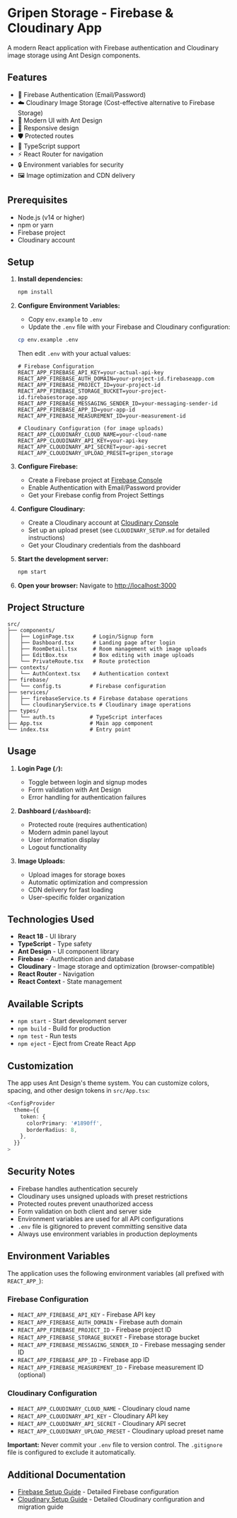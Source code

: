# Gripen Storage - Firebase & Cloudinary App

A modern React application with Firebase authentication and Cloudinary image storage using Ant Design components.

## Features

- 🔐 Firebase Authentication (Email/Password)
- ☁️ Cloudinary Image Storage (Cost-effective alternative to Firebase Storage)
- 🎨 Modern UI with Ant Design
- 📱 Responsive design
- 🛡️ Protected routes
- 🎯 TypeScript support
- ⚡ React Router for navigation
- 🔒 Environment variables for security
- 🖼️ Image optimization and CDN delivery

## Prerequisites

- Node.js (v14 or higher)
- npm or yarn
- Firebase project
- Cloudinary account

## Setup

1. **Install dependencies:**

   ```bash
   npm install
   ```

2. **Configure Environment Variables:**

   - Copy `env.example` to `.env`
   - Update the `.env` file with your Firebase and Cloudinary configuration:

   ```bash
   cp env.example .env
   ```

   Then edit `.env` with your actual values:

   ```env
   # Firebase Configuration
   REACT_APP_FIREBASE_API_KEY=your-actual-api-key
   REACT_APP_FIREBASE_AUTH_DOMAIN=your-project-id.firebaseapp.com
   REACT_APP_FIREBASE_PROJECT_ID=your-project-id
   REACT_APP_FIREBASE_STORAGE_BUCKET=your-project-id.firebasestorage.app
   REACT_APP_FIREBASE_MESSAGING_SENDER_ID=your-messaging-sender-id
   REACT_APP_FIREBASE_APP_ID=your-app-id
   REACT_APP_FIREBASE_MEASUREMENT_ID=your-measurement-id

   # Cloudinary Configuration (for image uploads)
   REACT_APP_CLOUDINARY_CLOUD_NAME=your-cloud-name
   REACT_APP_CLOUDINARY_API_KEY=your-api-key
   REACT_APP_CLOUDINARY_API_SECRET=your-api-secret
   REACT_APP_CLOUDINARY_UPLOAD_PRESET=gripen_storage
   ```

3. **Configure Firebase:**

   - Create a Firebase project at [Firebase Console](https://console.firebase.google.com/)
   - Enable Authentication with Email/Password provider
   - Get your Firebase config from Project Settings

4. **Configure Cloudinary:**

   - Create a Cloudinary account at [Cloudinary Console](https://cloudinary.com/console)
   - Set up an upload preset (see `CLOUDINARY_SETUP.md` for detailed instructions)
   - Get your Cloudinary credentials from the dashboard

5. **Start the development server:**

   ```bash
   npm start
   ```

6. **Open your browser:**
   Navigate to [http://localhost:3000](http://localhost:3000)

## Project Structure

```
src/
├── components/
│   ├── LoginPage.tsx      # Login/Signup form
│   ├── Dashboard.tsx      # Landing page after login
│   ├── RoomDetail.tsx     # Room management with image uploads
│   ├── EditBox.tsx        # Box editing with image uploads
│   └── PrivateRoute.tsx   # Route protection
├── contexts/
│   └── AuthContext.tsx    # Authentication context
├── firebase/
│   └── config.ts         # Firebase configuration
├── services/
│   ├── firebaseService.ts # Firebase database operations
│   └── cloudinaryService.ts # Cloudinary image operations
├── types/
│   └── auth.ts           # TypeScript interfaces
├── App.tsx               # Main app component
└── index.tsx             # Entry point
```

## Usage

1. **Login Page (`/`):**

   - Toggle between login and signup modes
   - Form validation with Ant Design
   - Error handling for authentication failures

2. **Dashboard (`/dashboard`):**

   - Protected route (requires authentication)
   - Modern admin panel layout
   - User information display
   - Logout functionality

3. **Image Uploads:**
   - Upload images for storage boxes
   - Automatic optimization and compression
   - CDN delivery for fast loading
   - User-specific folder organization

## Technologies Used

- **React 18** - UI library
- **TypeScript** - Type safety
- **Ant Design** - UI component library
- **Firebase** - Authentication and database
- **Cloudinary** - Image storage and optimization (browser-compatible)
- **React Router** - Navigation
- **React Context** - State management

## Available Scripts

- `npm start` - Start development server
- `npm build` - Build for production
- `npm test` - Run tests
- `npm eject` - Eject from Create React App

## Customization

The app uses Ant Design's theme system. You can customize colors, spacing, and other design tokens in `src/App.tsx`:

```typescript
<ConfigProvider
  theme={{
    token: {
      colorPrimary: '#1890ff',
      borderRadius: 8,
    },
  }}
>
```

## Security Notes

- Firebase handles authentication securely
- Cloudinary uses unsigned uploads with preset restrictions
- Protected routes prevent unauthorized access
- Form validation on both client and server side
- Environment variables are used for all API configurations
- `.env` file is gitignored to prevent committing sensitive data
- Always use environment variables in production deployments

## Environment Variables

The application uses the following environment variables (all prefixed with `REACT_APP_`):

### Firebase Configuration

- `REACT_APP_FIREBASE_API_KEY` - Firebase API key
- `REACT_APP_FIREBASE_AUTH_DOMAIN` - Firebase auth domain
- `REACT_APP_FIREBASE_PROJECT_ID` - Firebase project ID
- `REACT_APP_FIREBASE_STORAGE_BUCKET` - Firebase storage bucket
- `REACT_APP_FIREBASE_MESSAGING_SENDER_ID` - Firebase messaging sender ID
- `REACT_APP_FIREBASE_APP_ID` - Firebase app ID
- `REACT_APP_FIREBASE_MEASUREMENT_ID` - Firebase measurement ID (optional)

### Cloudinary Configuration

- `REACT_APP_CLOUDINARY_CLOUD_NAME` - Cloudinary cloud name
- `REACT_APP_CLOUDINARY_API_KEY` - Cloudinary API key
- `REACT_APP_CLOUDINARY_API_SECRET` - Cloudinary API secret
- `REACT_APP_CLOUDINARY_UPLOAD_PRESET` - Cloudinary upload preset name

**Important:** Never commit your `.env` file to version control. The `.gitignore` file is configured to exclude it automatically.

## Additional Documentation

- [Firebase Setup Guide](FIREBASE_SETUP.md) - Detailed Firebase configuration
- [Cloudinary Setup Guide](CLOUDINARY_SETUP.md) - Detailed Cloudinary configuration and migration guide

